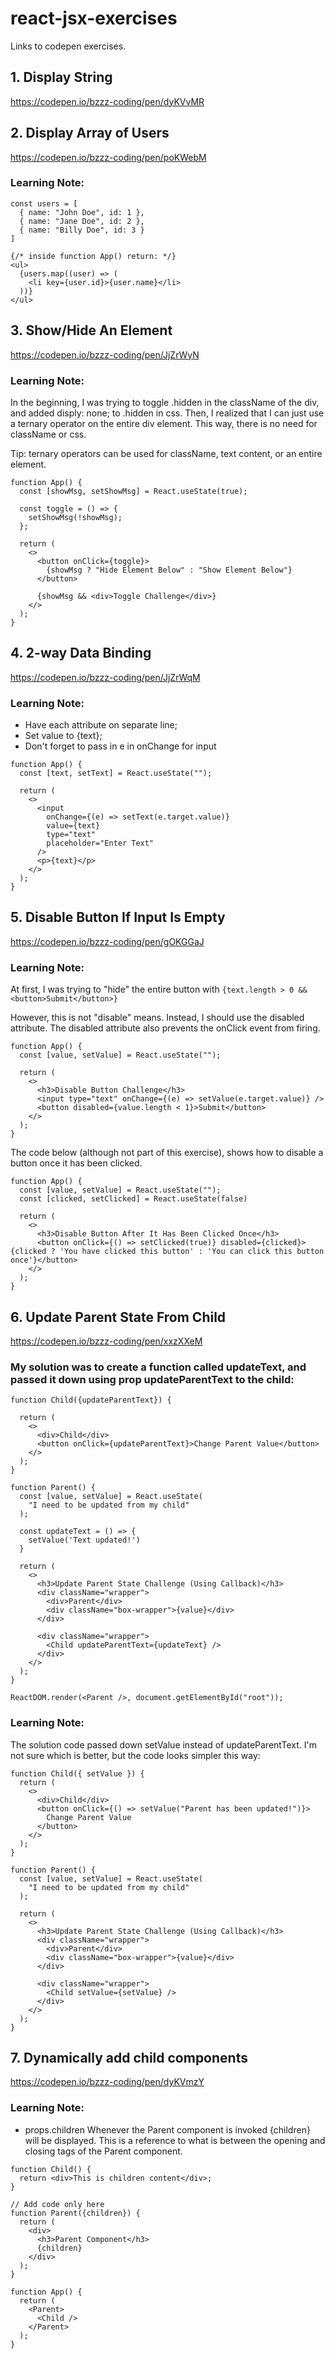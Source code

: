 # react-jsx-exercises
Links to codepen exercises.

## 1. Display String
https://codepen.io/bzzz-coding/pen/dyKVvMR

## 2. Display Array of Users
https://codepen.io/bzzz-coding/pen/poKWebM

### Learning Note: 
```
const users = [
  { name: "John Doe", id: 1 },
  { name: "Jane Doe", id: 2 },
  { name: "Billy Doe", id: 3 }
]

{/* inside function App() return: */}
<ul>
  {users.map((user) => (
    <li key={user.id}>{user.name}</li>
  ))}
</ul>
```

## 3. Show/Hide An Element
https://codepen.io/bzzz-coding/pen/JjZrWyN

### Learning Note:
In the beginning, I was trying to toggle .hidden in the className of the div, and added disply: none; to .hidden in css. Then, I realized that I can just use a ternary operator on the entire div element. This way, there is no need for className or css.

Tip: ternary operators can be used for className, text content, or an entire element.

```
function App() {
  const [showMsg, setShowMsg] = React.useState(true);

  const toggle = () => {
    setShowMsg(!showMsg);
  };

  return (
    <>
      <button onClick={toggle}>
        {showMsg ? "Hide Element Below" : "Show Element Below"}
      </button>

      {showMsg && <div>Toggle Challenge</div>}
    </>
  );
}
```

## 4. 2-way Data Binding
https://codepen.io/bzzz-coding/pen/JjZrWqM

### Learning Note:
- Have each attribute on separate line; 
- Set value to {text}; 
- Don't forget to pass in e in onChange for input

```
function App() {
  const [text, setText] = React.useState("");

  return (
    <>
      <input
        onChange={(e) => setText(e.target.value)}
        value={text}
        type="text"
        placeholder="Enter Text"
      />
      <p>{text}</p>
    </>
  );
}
```

## 5. Disable Button If Input Is Empty
https://codepen.io/bzzz-coding/pen/gOKGGaJ

### Learning Note:
At first, I was trying to "hide" the entire button with 
`{text.length > 0 && <button>Submit</button>}`

However, this is not "disable" means. Instead, I should use the disabled attribute. The disabled attribute also prevents the onClick event from firing.

```
function App() {
  const [value, setValue] = React.useState("");

  return (
    <>
      <h3>Disable Button Challenge</h3>
      <input type="text" onChange={(e) => setValue(e.target.value)} />
      <button disabled={value.length < 1}>Submit</button>
    </>
  );
}
```

The code below (although not part of this exercise), shows how to disable a button once it has been clicked.
```
function App() {
  const [value, setValue] = React.useState("");
  const [clicked, setClicked] = React.useState(false)

  return (
    <>
      <h3>Disable Button After It Has Been Clicked Once</h3>
      <button onClick={() => setClicked(true)} disabled={clicked}>{clicked ? 'You have clicked this button' : 'You can click this button once'}</button>
    </>
  );
}
```

## 6. Update Parent State From Child
https://codepen.io/bzzz-coding/pen/xxzXXeM

### My solution was to create a function called updateText, and passed it down using prop updateParentText to the child:
```
function Child({updateParentText}) {
 
  return (
    <>
      <div>Child</div>
      <button onClick={updateParentText}>Change Parent Value</button>
    </>
  );
}

function Parent() {
  const [value, setValue] = React.useState(
    "I need to be updated from my child"
  );
  
  const updateText = () => {
    setValue('Text updated!')
  }

  return (
    <>
      <h3>Update Parent State Challenge (Using Callback)</h3>
      <div className="wrapper">
        <div>Parent</div>
        <div className="box-wrapper">{value}</div>
      </div>

      <div className="wrapper">
        <Child updateParentText={updateText} />
      </div>
    </>
  );
}

ReactDOM.render(<Parent />, document.getElementById("root"));
```
### Learning Note:
The solution code passed down setValue instead of updateParentText. I'm not sure which is better, but the code looks simpler this way:
```
function Child({ setValue }) {
  return (
    <>
      <div>Child</div>
      <button onClick={() => setValue("Parent has been updated!")}>
        Change Parent Value
      </button>
    </>
  );
}

function Parent() {
  const [value, setValue] = React.useState(
    "I need to be updated from my child"
  );

  return (
    <>
      <h3>Update Parent State Challenge (Using Callback)</h3>
      <div className="wrapper">
        <div>Parent</div>
        <div className="box-wrapper">{value}</div>
      </div>

      <div className="wrapper">
        <Child setValue={setValue} />
      </div>
    </>
  );
}
```

## 7. Dynamically add child components
https://codepen.io/bzzz-coding/pen/dyKVmzY

### Learning Note:
- props.children
Whenever the Parent component is invoked {children} will be displayed. This is a reference to what is between the opening and closing tags of the Parent component.

```
function Child() {
  return <div>This is children content</div>;
}

// Add code only here
function Parent({children}) {
  return (
    <div>
      <h3>Parent Component</h3>
      {children}
    </div>
  );
}

function App() {
  return (
    <Parent>
      <Child />
    </Parent>
  );
}
```
